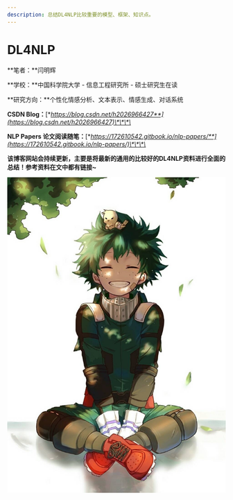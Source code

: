 ```yaml
---
description: 总结DL4NLP比较重要的模型、框架、知识点。
---
```


# DL4NLP

**笔者：**闫明辉

**学校：**中国科学院大学 - 信息工程研究所 - 硕士研究生在读

**研究方向：**个性化情感分析、文本表示、情感生成、对话系统

**CSDN Blog：**[**https://blog.csdn.net/h2026966427**](https://blog.csdn.net/h2026966427)\*\*\*\*

**NLP Papers 论文阅读随笔：**[**https://172610542.gitbook.io/nlp-papers/**](https://172610542.gitbook.io/nlp-papers/)\*\*\*\*

**该博客网站会持续更新，主要是将最新的通用的比较好的DL4NLP资料进行全面的总结！参考资料在文中都有链接~**

![&#x7EFF;&#x8C37;&#x51FA;&#x4E45;](.gitbook/assets/lv-gu-1.jpg)

